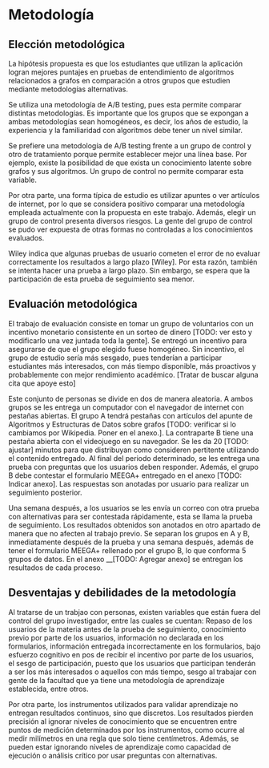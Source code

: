 # Metodología

## Elección metodológica

La hipótesis propuesta es que los estudiantes que utilizan la aplicación logran mejores puntajes en pruebas de entendimiento de algoritmos relacionados a grafos en comparación a otros grupos que estudien mediante metodologías alternativas.

Se utiliza una metodología de A/B testing, pues esta permite comparar distintas metodologías. Es importante que los grupos que se expongan a ambas metodologías sean homogéneos, es decir, los años de estudio, la experiencia y la familiaridad con algoritmos debe tener un nivel similar.

Se prefiere una metodología de A/B testing frente a un grupo de control y otro de tratamiento porque permite establecer mejor una línea base. Por ejemplo, existe la posibilidad de que exista un conocimiento latente sobre grafos y sus algoritmos. Un grupo de control no permite comparar esta variable.

Por otra parte, una forma típica de estudio es utilizar apuntes o ver artículos de internet, por lo que se considera positivo comparar una metodología empleada actualmente con la propuesta en este trabajo. Además, elegir un grupo de control presenta diversos riesgos. La gente del grupo de control se pudo ver expuesta de otras formas no controladas a los conocimientos evaluados. 

Wiley indica que algunas pruebas de usuario cometen el error de no evaluar correctamente los resultados a largo plazo [Wiley]. Por esta razón, también se intenta hacer una prueba a largo plazo. Sin embargo, se espera que la participación de esta prueba de seguimiento sea menor.


## Evaluación metodológica

El trabajo de evaluación consiste en tomar un grupo de voluntarios con un incentivo monetario consistente en un sorteo de dinero [TODO: ver esto y modificarlo una vez juntada toda la gente]. Se entregó un incentivo para asegurarse de que el grupo elegido fuese homogéneo. Sin incentivo, el grupo de estudio sería más sesgado, pues tenderían a participar estudiantes más interesados, con más tiempo disponible, más proactivos y probablemente con mejor rendimiento académico. [Tratar de buscar alguna cita que apoye esto]

Este conjunto de personas se divide en dos de manera aleatoria. A ambos grupos se les entrega un computador con el navegador de internet con pestañas abiertas. El grupo A tendrá pestañas con artículos del apunte de Algoritmos y Estructuras de Datos sobre grafos [TODO: verificar si lo cambiamos por Wikipedia. Poner en el anexo.]. La contraparte B tiene una pestaña abierta con el videojuego en su navegador. Se les da 20 [TODO: ajustar] minutos para que distribuyan como consideren pertitente utilizando el contenido entregado. Al final del periodo determinado, se les entrega una prueba con preguntas que los usuarios deben responder. Además, el grupo B debe contestar el formulario MEEGA+ entregado en el anexo [TODO: Indicar anexo]. Las respuestas son anotadas por usuario para realizar un seguimiento posterior.

Una semana después, a los usuarios se les envía un correo con otra prueba con alternativas para ser contestada rápidamente, esta se llama la prueba de seguimiento. Los resultados obtenidos son anotados en otro apartado de manera que no afecten al trabajo previo. Se separan los grupos en A y B, inmediatamente después de la prueba y una semana después, además de tener el formulario MEEGA+ rellenado por el grupo B, lo que conforma 5 grupos de datos. En el anexo __[TODO: Agregar anexo] se entregan los resultados de cada proceso. 


## Desventajas y debilidades de la metodología

Al tratarse de un trabjao con personas, existen variables que están fuera del control del grupo investigador, entre las cuales se cuentan: Repaso de los usuarios de la materia antes de la prueba de seguimiento, conocimiento previo por parte de los usuarios, información no declarada en los formularios, información entregada incorrectamente en los formularios, bajo esfuerzo cognitivo en pos de recibir el incentivo por parte de los usuarios, el sesgo de participación, puesto que los usuarios que participan tenderán a ser los más interesados o aquellos con más tiempo, sesgo al trabajar con gente de la facultad que ya tiene una metodología de aprendizaje establecida, entre otros.

Por otra parte, los instrumentos utilizados para validar aprendizaje no entregan resultados continuos, sino que discretos.  Los resultados pierden precisión al ignorar niveles de conocimiento que se encuentren entre puntos de medición determinados por los instrumentos, como ocurre al medir milímetros en una regla que solo tiene centímetros. Además, se pueden estar ignorando niveles de aprendizaje como capacidad de ejecución o análisis crítico por usar preguntas con alternativas.

